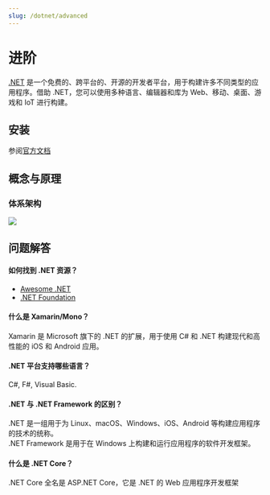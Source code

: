 ```yaml
---
slug: /dotnet/advanced
---
```


# 进阶

[.NET](https://dotnet.microsoft.com/zh-cn) 是一个免费的、跨平台的、开源的开发者平台，用于构建许多不同类型的应用程序。借助 .NET，您可以使用多种语言、编辑器和库为 Web、移动、桌面、游戏和 IoT 进行构建。

## 安装

参阅[官方文档](https://docs.microsoft.com/zh-cn/dotnet/core/install/)

## 概念与原理

### 体系架构

![](https://libs.websoft9.com/Websoft9/DocsPicture/zh/dotnet/swimlane-architecture-framework.svg)

## 问题解答

#### 如何找到 .NET 资源？

* [Awesome .NET](https://github.com/quozd/awesome-dotnet)
* [.NET Foundation](https://dotnetfoundation.org/)

#### 什么是 Xamarin/Mono？

Xamarin 是 Microsoft 旗下的 .NET 的扩展，用于使用 C# 和 .NET 构建现代和高性能的 iOS 和 Android 应用。

#### .NET 平台支持哪些语言？

C#, F#, Visual Basic.

#### .NET 与 .NET Framework 的区别？

.NET 是一组用于为 Linux、macOS、Windows、iOS、Android 等构建应用程序的技术的统称。  
.NET Framework 是用于在 Windows 上构建和运行应用程序的软件开发框架。

#### 什么是 .NET Core？

.NET Core 全名是 ASP.NET Core，它是 .NET 的 Web 应用程序开发框架